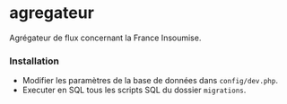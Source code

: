 # agregateur
Agrégateur de flux concernant la France Insoumise.

### Installation
* Modifier les paramètres de la base de données dans `config/dev.php`.
* Executer en SQL tous les scripts SQL du dossier `migrations`.